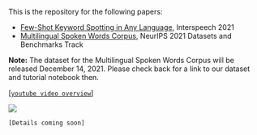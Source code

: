 This is the repository for the following papers:
* [Few-Shot Keyword Spotting in Any Language](https://www.isca-speech.org/archive/pdfs/interspeech_2021/mazumder21_interspeech.pdf), Interspeech 2021
* [Multilingual Spoken Words Corpus](https://openreview.net/pdf?id=c20jiJ5K2H), NeurIPS 2021 Datasets and Benchmarks Track

**Note:** The dataset for the Multilingual Spoken Words Corpus will be released December 14, 2021. Please check back for a link to our dataset and tutorial notebook then.

[[`youtube video overview`](https://www.youtube.com/watch?v=1JRlJoEhYxE)]

[![](images/interspeech21_multilingual_kws.png)](https://www.youtube.com/watch?v=1JRlJoEhYxE)

`[Details coming soon]`
